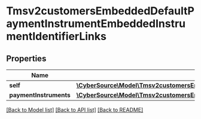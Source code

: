 # Tmsv2customersEmbeddedDefaultPaymentInstrumentEmbeddedInstrumentIdentifierLinks

## Properties
Name | Type | Description | Notes
------------ | ------------- | ------------- | -------------
**self** | [**\CyberSource\Model\Tmsv2customersEmbeddedDefaultPaymentInstrumentEmbeddedInstrumentIdentifierLinksSelf**](Tmsv2customersEmbeddedDefaultPaymentInstrumentEmbeddedInstrumentIdentifierLinksSelf.md) |  | [optional] 
**paymentInstruments** | [**\CyberSource\Model\Tmsv2customersEmbeddedDefaultPaymentInstrumentEmbeddedInstrumentIdentifierLinksPaymentInstruments**](Tmsv2customersEmbeddedDefaultPaymentInstrumentEmbeddedInstrumentIdentifierLinksPaymentInstruments.md) |  | [optional] 

[[Back to Model list]](../README.md#documentation-for-models) [[Back to API list]](../README.md#documentation-for-api-endpoints) [[Back to README]](../README.md)


